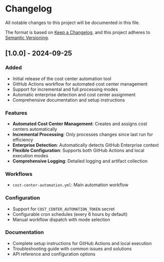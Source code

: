 # Changelog

All notable changes to this project will be documented in this file.

The format is based on [Keep a Changelog](https://keepachangelog.com/en/1.0.0/),
and this project adheres to [Semantic Versioning](https://semver.org/spec/v2.0.0.html).

## [1.0.0] - 2024-09-25

### Added
- Initial release of the cost center automation tool
- GitHub Actions workflow for automated cost center management
- Support for incremental and full processing modes
- Automatic enterprise detection and cost center assignment
- Comprehensive documentation and setup instructions

### Features
- **Automated Cost Center Management**: Creates and assigns cost centers automatically
- **Incremental Processing**: Only processes changes since last run for efficiency
- **Enterprise Detection**: Automatically detects GitHub Enterprise context
- **Flexible Configuration**: Supports both GitHub Actions and local execution modes
- **Comprehensive Logging**: Detailed logging and artifact collection

### Workflows
- `cost-center-automation.yml`: Main automation workflow

### Configuration
- Support for `COST_CENTER_AUTOMATION_TOKEN` secret
- Configurable cron schedules (every 6 hours by default)
- Manual workflow dispatch with mode selection

### Documentation
- Complete setup instructions for GitHub Actions and local execution
- Troubleshooting guide with common issues and solutions
- API reference and configuration options